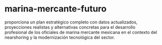 # marina-mercante-futuro
proporciona un plan estratégico completo con datos actualizados, proyecciones realistas y alternativas concretas para el desarrollo profesional de los oficiales de marina mercante mexicana en el contexto del nearshoring y la modernización tecnológica del sector.
